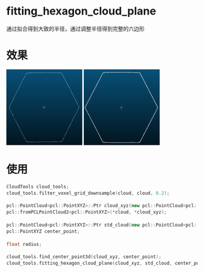 # fitting_hexagon_cloud_plane
通过拟合得到大致的半径，通过调整半径得到完整的六边形

# 效果
![](images/result_original.png)
![](images/result_fitting_hexagon.png)

# 使用

``` C++
CloudTools cloud_tools;
cloud_tools.filter_voxel_grid_downsample(cloud, cloud, 0.2);

pcl::PointCloud<pcl::PointXYZ>::Ptr cloud_xyz(new pcl::PointCloud<pcl::PointXYZ>);
pcl::fromPCLPointCloud2<pcl::PointXYZ>(*cloud, *cloud_xyz);

pcl::PointCloud<pcl::PointXYZ>::Ptr std_cloud(new pcl::PointCloud<pcl::PointXYZ>);
pcl::PointXYZ center_point;

float radius;

cloud_tools.find_center_point3d(cloud_xyz, center_point);
cloud_tools.fitting_hexagon_cloud_plane(cloud_xyz, std_cloud, center_point, radius);
```